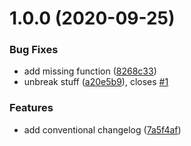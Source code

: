 # 1.0.0 (2020-09-25)


### Bug Fixes

* add missing function ([8268c33](https://github.com/fczbkk/2020-09-25-chrudim/commit/8268c3350f32313dbedc9247e6b077aa49e5f58f))
* unbreak stuff ([a20e5b9](https://github.com/fczbkk/2020-09-25-chrudim/commit/a20e5b92789881b3f1878295d659d491b3c1f202)), closes [#1](https://github.com/fczbkk/2020-09-25-chrudim/issues/1)


### Features

* add conventional changelog ([7a5f4af](https://github.com/fczbkk/2020-09-25-chrudim/commit/7a5f4af0e26155e9093d9c585a2bb525623757f9))



